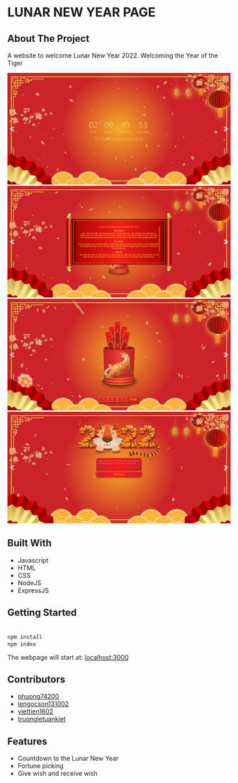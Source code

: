 <h1>LUNAR NEW YEAR PAGE</h1>
<h2>About The Project</h2>
<p>
    A website to welcome Lunar New Year 2022. Welcoming the Year of the Tiger
</p>
<img src=".github/countdown.jpeg" alt="countdown"/>
<img src=".github/fortune_2.jpeg" alt="fortune"/>
<img src=".github/fortune.jpeg" alt="fortune"/>
<img src=".github/wish.jpeg" alt="wish"/>
<h2>Built With</h2>
<ul>
    <li>Javascript</li>
    <li>HTML</li>
    <li>CSS</li>
    <li>NodeJS</li>
    <li>ExpressJS</li>
</ul>
<h2>Getting Started</h2>
<pre><code>
npm install
npm index
</code></pre>
<p>
    The webpage will start at: <a href="http://localhost:3000/">localhost:3000</a>
</p>
<h2>Contributors</h2>
<ul>
    <li><a href="https://github.com/phuong74200">phuong74200</a></li>
    <li><a href="https://github.com/lengocson131002">lengocson131002</a></li>
    <li><a href="https://github.com/viettien1602">viettien1602</a></li>
    <li><a href="https://github.com/zhangliejunjie">truongletuankiet</a></li>
</ul>
<h2>Features</h2>
<ul>
    <li>Countdown to the Lunar New Year</li>
    <li>Fortune picking</li>
    <li>Give wish and receive wish</li>
</ul>